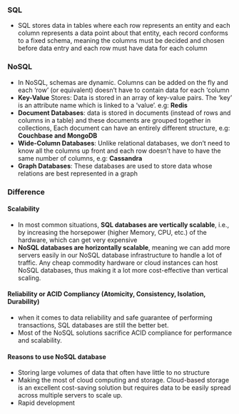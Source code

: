 ### SQL
- SQL stores data in tables where each row represents an entity and each column represents a data point about that entity, each record conforms to a fixed schema, meaning the columns must be decided and chosen before data entry and each row must have data for each column
### NoSQL
- In NoSQL, schemas are dynamic. Columns can be added on the fly and each ‘row’ (or equivalent) doesn’t have to contain data for each ‘column
- **Key-Value** Stores: Data is stored in an array of key-value pairs. The ‘key’ is an attribute name which is linked to a ‘value’. e.g: **Redis**
- **Document Databases**: data is stored in documents (instead of rows and columns in a table) and these documents are grouped together in collections, Each document can have an entirely different structure, e.g: **Couchbase and MongoDB**
- **Wide-Column Databases**: Unlike relational databases, we don’t need to know all the columns up front and each row doesn’t have to have the same number of columns, e.g: **Cassandra**
- **Graph Databases**: These databases are used to store data whose relations are best represented in a graph
### Difference
#### Scalability
- In most common situations, **SQL databases are vertically scalable**, i.e., by increasing the horsepower (higher Memory, CPU, etc.) of the hardware, which can get very expensive
- **NoSQL databases are horizontally scalable**, meaning we can add more servers easily in our NoSQL database infrastructure to handle a lot of traffic. Any cheap commodity hardware or cloud instances can host NoSQL databases, thus making it a lot more cost-effective than vertical scaling.
#### Reliability or ACID Compliancy (Atomicity, Consistency, Isolation, Durability)
- when it comes to data reliability and safe guarantee of performing transactions, SQL databases are still the better bet.
- Most of the NoSQL solutions sacrifice ACID compliance for performance and scalability.
#### Reasons to use NoSQL database
- Storing large volumes of data that often have little to no structure
- Making the most of cloud computing and storage. Cloud-based storage is an excellent cost-saving solution but requires data to be easily spread across multiple servers to scale up.
- Rapid development
<!--stackedit_data:
eyJoaXN0b3J5IjpbLTY3NjA3ODU3OCwtNDEyODIwNjFdfQ==
-->